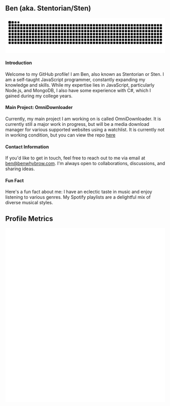 ## Ben (aka. Stentorian/Sten)

![Snake animation](https://github.com/bwhybrow23/bwhybrow23/raw/output/github-contribution-grid-snake.svg)

#### Introduction
Welcome to my GitHub profile! I am Ben, also known as Stentorian or Sten. I am a self-taught JavaScript programmer, constantly expanding my knowledge and skills. While my expertise lies in JavaScript, particularly Node.js, and MongoDB, I also have some experience with C#, which I gained during my college years.

#### Main Project: OmniDownloader
Currently, my main project I am working on is called OmniDownloader. It is currently still a major work in progress, but will be a media download manager for various supported websites using a watchlist. It is currently not in working condition, but you can view the repo [here](https://github.com/bwhybrow23/OmniDownloader)

#### Contact Information
If you'd like to get in touch, feel free to reach out to me via email at [ben@benwhybrow.com](mailto:ben@benwhybrow.com). I'm always open to collaborations, discussions, and sharing ideas.

#### Fun Fact
Here's a fun fact about me: I have an eclectic taste in music and enjoy listening to various genres. My Spotify playlists are a delightful mix of diverse musical styles.

## Profile Metrics
![Metrics](https://github.com/bwhybrow23/bwhybrow23/blob/master/general.svg)
